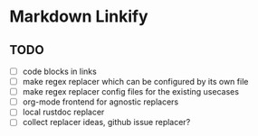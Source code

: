# Markdown Linkify

## TODO

* [ ] code blocks in links
* [ ] make regex replacer which can be configured by its own file
* [ ] make regex replacer config files for the existing usecases
* [ ] org-mode frontend for agnostic replacers
* [ ] local rustdoc replacer
* [ ] collect replacer ideas, github issue replacer?
